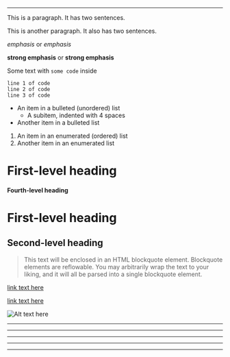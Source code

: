 ---
This is a paragraph. It has two sentences.

This is another paragraph. It also has two sentences.

*emphasis* or _emphasis_

**strong emphasis** or __strong emphasis__

Some text with `some code` inside

    line 1 of code
    line 2 of code
    line 3 of code

* An item in a bulleted (unordered) list
    * A subitem, indented with 4 spaces
* Another item in a bulleted list

1. An item in an enumerated (ordered) list
2. Another item in an enumerated list

# First-level heading

#### Fourth-level heading

First-level heading
===================

Second-level heading
--------------------

> This text will be enclosed in an HTML blockquote element.
> Blockquote elements are reflowable. You may arbitrarily
> wrap the text to your liking, and it will all be parsed
> into a single blockquote element.

[link text here](link.address.here "link title here")

[link text here][linkref]

[linkref]: link.address.here "link title here"

![Alt text here](/usr/images/test.png "Image title here")

* * *

***

*****

- - -

---------------------------------------


